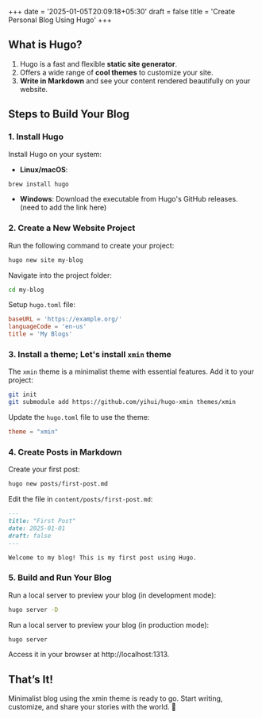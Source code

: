 +++
date = '2025-01-05T20:09:18+05:30'
draft = false
title = 'Create Personal Blog Using Hugo'
+++


## What is Hugo?
1. Hugo is a fast and flexible **static site generator**.
2. Offers a wide range of **cool themes** to customize your site.
3. **Write in Markdown** and see your content rendered beautifully on your website.


## Steps to Build Your Blog

### 1. Install Hugo

Install Hugo on your system:

- **Linux/macOS**: 

```bash 
brew install hugo
```

- **Windows**: Download the executable from Hugo's GitHub releases. (need to add the link here)


### 2. Create a New Website Project

Run the following command to create your project:

```bash 
hugo new site my-blog 
```

Navigate into the project folder:
```bash 
cd my-blog
```

Setup `hugo.toml` file:
```toml
baseURL = 'https://example.org/'
languageCode = 'en-us'
title = 'My Blogs'
```

### 3. Install a theme; Let's install `xmin` theme

The `xmin` theme is a minimalist theme with essential features. Add it to your project:

```bash 
git init
git submodule add https://github.com/yihui/hugo-xmin themes/xmin
```

Update the `hugo.toml` file to use the theme:
```toml
theme = "xmin"
```


### 4. Create Posts in Markdown

Create your first post:

```bash 
hugo new posts/first-post.md
```

Edit the file in `content/posts/first-post.md`:

```markdown
---
title: "First Post"
date: 2025-01-01
draft: false
---

Welcome to my blog! This is my first post using Hugo.
```


### 5. Build and Run Your Blog

Run a local server to preview your blog (in development mode):

```bash
hugo server -D
```

Run a local server to preview your blog (in production mode):

```bash
hugo server
```

Access it in your browser at http://localhost:1313.

## That’s It!
Minimalist blog using the xmin theme is ready to go. 
Start writing, customize, and share your stories with the world. 🚀


